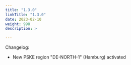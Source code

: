 ```yaml
---
title: "1.3.0"
linkTitle: "1.3.0"
date: 2023-02-10
weight: 998
description: >

---
```


Changelog:

- New PSKE region "DE-NORTH-1" (Hamburg) activated